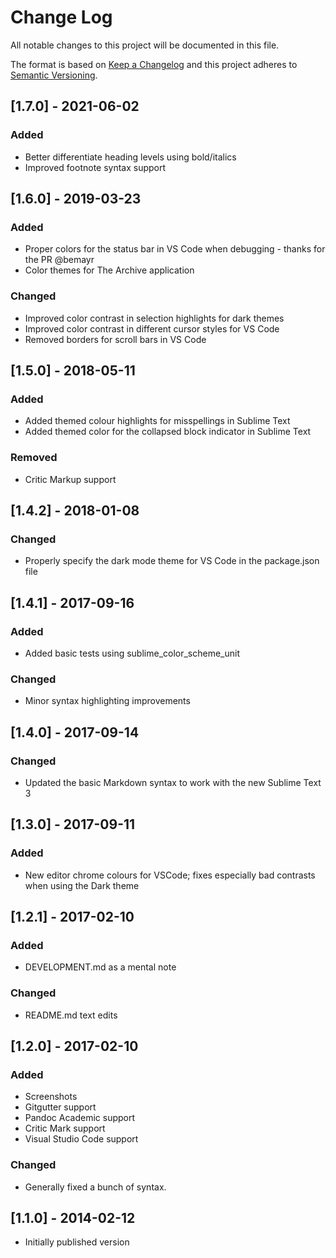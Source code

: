 # Change Log
All notable changes to this project will be documented in this file.

The format is based on [Keep a Changelog](http://keepachangelog.com/)
and this project adheres to [Semantic Versioning](http://semver.org/).

## [1.7.0] - 2021-06-02
### Added
- Better differentiate heading levels using bold/italics
- Improved footnote syntax support

## [1.6.0] - 2019-03-23
### Added
- Proper colors for the status bar in VS Code when debugging - thanks for the PR @bemayr
- Color themes for The Archive application

### Changed
- Improved color contrast in selection highlights for dark themes
- Improved color contrast in different cursor styles for VS Code
- Removed borders for scroll bars in VS Code

## [1.5.0] - 2018-05-11
### Added
- Added themed colour highlights for misspellings in Sublime Text
- Added themed color for the collapsed block indicator in Sublime Text

### Removed
- Critic Markup support

## [1.4.2] - 2018-01-08
### Changed
- Properly specify the dark mode theme for VS Code in the package.json file

## [1.4.1] - 2017-09-16
### Added
- Added basic tests using sublime_color_scheme_unit

### Changed
- Minor syntax highlighting improvements

## [1.4.0] - 2017-09-14
### Changed
- Updated the basic Markdown syntax to work with the new Sublime Text 3

## [1.3.0] - 2017-09-11
### Added
- New editor chrome colours for VSCode; fixes especially bad contrasts when using the Dark theme

## [1.2.1] - 2017-02-10
### Added
- DEVELOPMENT.md as a mental note

### Changed
- README.md text edits

## [1.2.0] - 2017-02-10
### Added
- Screenshots
- Gitgutter support
- Pandoc Academic support
- Critic Mark support
- Visual Studio Code support

### Changed
- Generally fixed a bunch of syntax.

## [1.1.0] - 2014-02-12
- Initially published version
